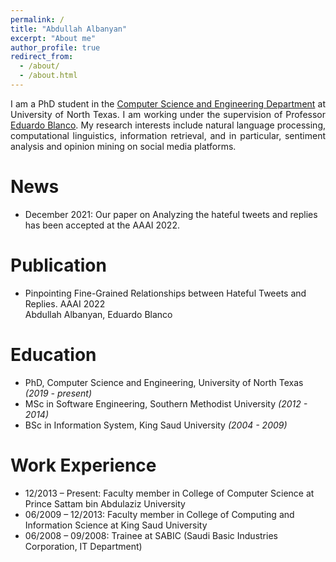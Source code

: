 ```yaml
---
permalink: /
title: "Abdullah Albanyan"
excerpt: "About me"
author_profile: true
redirect_from: 
  - /about/
  - /about.html
---
```


<p align="justify">
I am a PhD student in the <a href="https://computerscience.engineering.unt.edu/">Computer Science and Engineering Department</a> at University of North Texas. I am working under the supervision of Professor <a href="https://isearch.asu.edu/profile/3996580">Eduardo Blanco</a>. My research interests include natural language processing, computational linguistics, information retrieval, and in particular, sentiment analysis and opinion mining on social media platforms.

</p>


News 
======
- December 2021: Our paper on Analyzing the hateful tweets and replies has been accepted at the AAAI 2022.


Publication
======
- Pinpointing Fine-Grained Relationships between Hateful Tweets and Replies. AAAI 2022 <br /> Abdullah Albanyan, Eduardo Blanco <br />
<!-- [pdf][code][corpus][pip] -->

Education
======
- PhD, Computer Science and Engineering, University of North Texas _(2019 - present)_
- MSc in Software Engineering, Southern Methodist University _(2012 - 2014)_
- BSc in Information System, King Saud University _(2004 - 2009)_

Work Experience
======

- 12/2013 – Present: Faculty member in College of Computer Science at Prince Sattam bin Abdulaziz University
- 06/2009 – 12/2013: Faculty member in College of Computing and Information Science at King Saud University
- 06/2008 – 09/2008: Trainee at SABIC (Saudi Basic Industries Corporation, IT Department)

